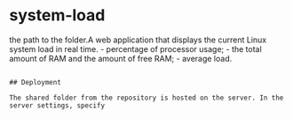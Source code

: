 # system-load

 the path to the folder.A web application that displays the current Linux system load in real time.
                                                                                                                      - percentage of processor usage;
                                                                                                                      - the total amount of RAM and the amount of free RAM;
                                                                                                                      - average load.
                                                                                                                      
                                                                                                                      ## Deployment
                                                                                                                      The shared folder from the repository is hosted on the server. In the server settings, specify